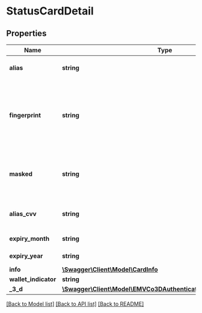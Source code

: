 # StatusCardDetail

## Properties
Name | Type | Description | Notes
------------ | ------------- | ------------- | -------------
**alias** | **string** | The resulting alias, if requested or available. | [optional] 
**fingerprint** | **string** | An unique identifier of the card number. Useful to identify multiple customers&#x27; or the same customer&#x27;s transactions where the same card was used. | [optional] 
**masked** | **string** | Masked credit card number. Can be used to display on a users profile page. For example: &#x60;424242xxxxxx4242&#x60; | [optional] 
**alias_cvv** | **string** | Alias of the CVV. Will be deleted immediately after authorization. | [optional] 
**expiry_month** | **string** | The expiry month of the credit card alias. | [optional] 
**expiry_year** | **string** | The expiry year of the credit card alias | [optional] 
**info** | [**\Swagger\Client\Model\CardInfo**](CardInfo.md) |  | [optional] 
**wallet_indicator** | **string** |  | [optional] 
**_3_d** | [**\Swagger\Client\Model\EMVCo3DAuthenticationDataStatusResponse**](EMVCo3DAuthenticationDataStatusResponse.md) |  | [optional] 

[[Back to Model list]](../../README.md#documentation-for-models) [[Back to API list]](../../README.md#documentation-for-api-endpoints) [[Back to README]](../../README.md)

